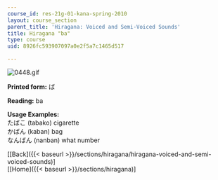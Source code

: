 ```yaml
---
course_id: res-21g-01-kana-spring-2010
layout: course_section
parent_title: 'Hiragana: Voiced and Semi-Voiced Sounds'
title: Hiragana "ba"
type: course
uid: 8926fc593907097a0e2f5a7c1465d517

---
```


![0448.gif](/coursemedia/res-21g-01-kana-spring-2010/c08dbc0224f3efeea00065b4b6487c12_0448.gif)

**Printed form:** ば

**Reading:** ba

**Usage Examples:**  
たばこ (tabako) cigarette  
かばん (kaban) bag  
なんばん (nanban) what number

  
\[[Back]({{< baseurl >}}/sections/hiragana/hiragana-voiced-and-semi-voiced-sounds)\]  
\[[Home]({{< baseurl >}}/sections/hiragana)\]